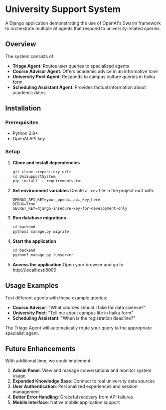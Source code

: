 # University Support System

A Django application demonstrating the use of OpenAI's Swarm framework to orchestrate multiple AI agents that respond to university-related queries.

## Overview

The system consists of:

- **Triage Agent**: Routes user queries to specialized agents
- **Course Advisor Agent**: Offers academic advice in an informative tone
- **University Poet Agent**: Responds to campus culture queries in haiku form
- **Scheduling Assistant Agent**: Provides factual information about academic dates

## Installation

### Prerequisites
- Python 3.8+
- OpenAI API key

### Setup

1. **Clone and install dependencies**
   ```bash
   git clone <repository-url>
   cd UniSupportSystem
   pip install -r requirements.txt
   ```

2. **Set environment variables**
   Create a `.env` file in the project root with:
   ```
   OPENAI_API_KEY=your_openai_api_key_here
   DEBUG=True
   SECRET_KEY=django-insecure-key-for-development-only
   ```

3. **Run database migrations**
   ```bash
   cd backend
   python3 manage.py migrate
   ```

4. **Start the application**
   ```bash
   cd backend
   python3 manage.py runserver
   ```

5. **Access the application**
   Open your browser and go to http://localhost:8000

## Usage Examples

Test different agents with these example queries:

- **Course Advisor**: "What courses should I take for data science?"
- **University Poet**: "Tell me about campus life in haiku form"
- **Scheduling Assistant**: "When is the registration deadline?"

The Triage Agent will automatically route your query to the appropriate specialist agent.

## Future Enhancements

With additional time, we could implement:

1. **Admin Panel**: View and manage conversations and monitor system usage
2. **Expanded Knowledge Base**: Connect to real university data sources
3. **User Authentication**: Personalized experiences and session management
4. **Better Error Handling**: Graceful recovery from API failures 
5. **Mobile Interface**: Native mobile application support



